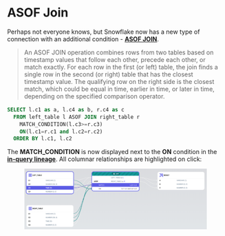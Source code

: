 # ASOF Join

Perhaps not everyone knows, but Snowflake now has a new type of connection with an additional condition - [**ASOF JOIN**](https://docs.snowflake.com/en/sql-reference/constructs/asof-join).

> An ASOF JOIN operation combines rows from two tables based on timestamp values that follow each other, precede each other, or match exactly. For each row in the first (or left) table, the join finds a single row in the second (or right) table that has the closest timestamp value. The qualifying row on the right side is the closest match, which could be equal in time, earlier in time, or later in time, depending on the specified comparison operator.

```sql
SELECT l.c1 as a, l.c4 as b, r.c4 as c
  FROM left_table l ASOF JOIN right_table r
    MATCH_CONDITION(l.c3>=r.c3)
    ON(l.c1=r.c1 and l.c2=r.c2)
  ORDER BY l.c1, l.c2
```

The **MATCH\_CONDITION** is now displayed next to the **ON** condition in the [**in-query lineage**](../features/data-lineage/in-query-lineage.md). All columnar relationships are highlighted on click:

<figure><img src="../.gitbook/assets/image (22).png" alt=""><figcaption></figcaption></figure>
